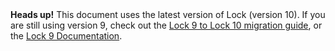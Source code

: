 <div class="alert alert-info">
  <strong>Heads up!</strong> This document uses the latest version of Lock (version 10). If you are still using version 9, check out the <a href="/libraries/lock/v10/migration-guide">Lock 9 to Lock 10 migration guide</a>, or the <a href="/libraries/lock/v9">Lock 9 Documentation</a>.
</div>
